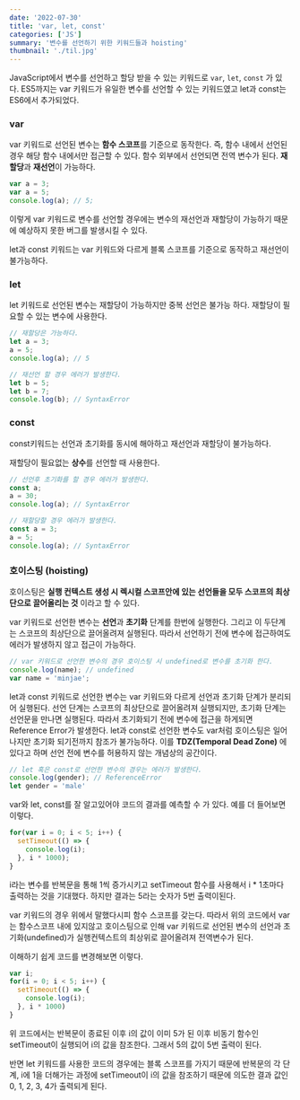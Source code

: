 ```yaml
---
date: '2022-07-30'
title: 'var, let, const'
categories: ['JS']
summary: '변수를 선언하기 위한 키워드들과 hoisting'
thumbnail: './til.jpg'
---
```


JavaScript에서 변수를 선언하고 할당 받을 수 있는 키워드로 `var`, `let`, `const` 가 있다.
ES5까지는 var 키워드가 유일한 변수를 선언할 수 있는 키워드였고 let과 const는 ES6에서 추가되었다.

### var
var 키워드로 선언된 변수는 **함수 스코프**를 기준으로 동작한다. 즉, 함수 내에서 선언된 경우 해당 함수 내에서만 접근할 수 있다.
함수 외부에서 선언되면 전역 변수가 된다.
**재할당**과 **재선언**이 가능하다.
```js
var a = 3;
var a = 5;
console.log(a); // 5;
```
이렇게 var 키워드로 변수를 선언할 경우에는 변수의 재선언과 재할당이 가능하기 때문에 예상하지 못한 버그를 발생시킬 수 있다.

let과 const 키워드는 var 키워드와 다르게 블록 스코프를 기준으로 동작하고 재선언이 불가능하다.
### let
let 키워드로 선언된 변수는 재할당이 가능하지만 중복 선언은 불가능 하다.
재할당이 필요할 수 있는 변수에 사용한다.
```js
// 재할당은 가능하다.
let a = 3;
a = 5;
console.log(a); // 5

// 재선언 할 경우 에러가 발생한다.
let b = 5;
let b = 7;
console.log(b); // SyntaxError
```
### const
const키워드는 선언과 초기화를 동시에 해아하고 재선언과 재할당이 불가능하다.

재할당이 필요없는 **상수**를 선언할 때 사용한다.
```js
// 선언후 초기화를 할 경우 에러가 발생한다.
const a;
a = 30;
console.log(a); // SyntaxError

// 재할당할 경우 에러가 발생한다.
const a = 3;
a = 5;
console.log(a); // SyntaxError
```

### 호이스팅 (hoisting)
호이스팅은 **실행 컨텍스트 생성 시 렉시컬 스코프안에 있는 선언들을 모두 스코프의 최상단으로 끌어올리는 것** 이라고 할 수 있다.

var 키워드로 선언한 변수는 **선언**과 **초기화** 단계를 한번에 실행한다.
그리고 이 두단계는 스코프의 최상단으로 끌어올려져 실행된다.
따라서 선언하기 전에 변수에 접근하여도 에러가 발생하지 않고 접근이 가능하다.

```js
// var 키워드로 선언한 변수의 경우 호이스팅 시 undefined로 변수를 초기화 한다.
console.log(name); // undefined
var name = 'minjae';
```

let과 const 키워드로 선언한 변수는 var 키워드와 다르게 선언과 초기화 단계가 분리되어 실행된다.
선언 단계는 스코프의 최상단으로 끌어올려져 실행되지만, 초기화 단계는 선언문을 만나면 실행된다.
따라서 초기화되기 전에 변수에 접근을 하게되면 Reference Error가 발생한다.
let과 const로 선언한 변수도 var처럼 호이스팅은 일어나지만 초기화 되기전까지 참조가 불가능하다. 
이를 **TDZ(Temporal Dead Zone)** 에 있다고 하며 선언 전에 변수를 허용하지 않는 개념상의 공간이다.

```js
// let 혹은 const로 선언한 변수의 경우는 에러가 발생한다.
console.log(gender); // ReferenceError
let gender = 'male'
```

var와 let, const를 잘 알고있어야 코드의 결과를 예측할 수 가 있다.
예를 더 들어보면 이렇다.

```js
for(var i = 0; i < 5; i++) {
  setTimeout(() => {
    console.log(i);
  }, i * 1000);
}
```

i라는 변수를 반복문을 통해 1씩 증가시키고 setTimeout 함수를 사용해서 i * 1초마다 출력하는 것을 기대했다.
하지만 결과는 5라는 숫자가 5번 출력이된다.

var 키워드의 경우 위에서 말했다시피 함수 스코프를 갖는다. 
따라서 위의 코드에서 var는 함수스코프 내에 있지않고 호이스팅으로 인해 var 키워드로 선언된 변수의 선언과 초기화(undefined)가 실행컨텍스트의 최상위로 끌어올려져 전역변수가 된다.

이해하기 쉽게 코드를 변경해보면 이렇다.

```js
var i;
for(i = 0; i < 5; i++) {
  setTimeout(() => {
    console.log(i);
  }, i * 1000)
}
```

위 코드에서는 반복문이 종료된 이후 i의 값이 이미 5가 된 이후 비동기 함수인 setTimeout이 실행되어 i의 값을 참조한다.
그래서 5의 값이 5번 출력이 된다.

반면 let 키워드를 사용한 코드의 경우에는 블록 스코프를 가지기 때문에 반복문의 각 단계, i에 1을 더해가는 과정에 setTimeout이 i의 값을 참조하기 때문에 
의도한 결과 값인 0, 1, 2, 3, 4가 출력되게 된다.